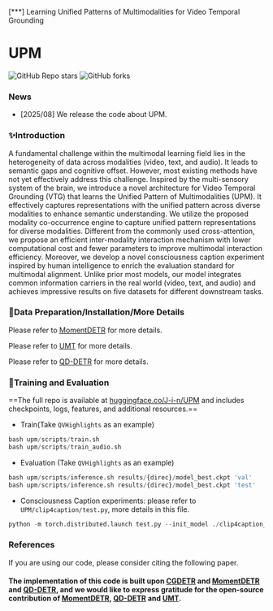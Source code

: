 [***] Learning Unified Patterns of Multimodalities for Video Temporal Grounding

**UPM**
===

<!-- [![Static Badge](https://img.shields.io/badge/arxiv-2404.09263-red)](https://arxiv.org/abs/2404.09263) -->
<!--[![Static Badge](https://img.shields.io/badge/LICENSE-blue)](https://github.com/EdenGabriel/TaskWeave/blob/master/LICENSE)-->
![GitHub Repo stars](https://img.shields.io/github/stars/EdenGabriel/UPM)
![GitHub forks](https://img.shields.io/github/forks/EdenGabriel/UPM)

### News
- [2025/08] We release the code about UPM.
<!-- - [2024/02/27] Our paper is accepted by CVPR2024.-->

### ✨Introduction
A fundamental challenge within the multimodal learning field lies in the heterogeneity of data across modalities (video, text, and audio). It leads to semantic gaps and cognitive offset. However, most existing methods have not yet effectively address this challenge. Inspired by the multi-sensory system of the brain, we introduce a novel architecture for Video Temporal Grounding (VTG) that learns the Unified Pattern of Multimodalities (UPM). It effectively captures representations with the unified pattern across diverse modalities to enhance semantic understanding. We utilize the proposed modality co-occurrence engine to capture unified pattern representations for diverse modalities. Different from the commonly used cross-attention, we propose an efficient inter-modality interaction mechanism with lower computational cost and fewer parameters to improve multimodal interaction efficiency. Moreover, we develop a novel consciousness caption experiment inspired by human intelligence to enrich the evaluation standard for multimodal alignment. Unlike prior most models, our model integrates common information carriers in the real world (video, text, and audio) and achieves impressive results on five datasets for different downstream tasks.

### 🔎Data Preparation/Installation/More Details
Please refer to [MomentDETR](https://github.com/jayleicn/moment_detr) for more details.

Please refer to [UMT](https://github.com/TencentARC/UMT) for more details.

Please refer to [QD-DETR](https://github.com/wjun0830/QD-DETR) for more details.

### 🔧Training and Evaluation
==The full repo is available at [huggingface.co/J-i-n/UPM](https://huggingface.co/J-i-n/UPM) and includes checkpoints, logs, features, and additional resources.==
- Train(Take `QVHighlights` as an example)
```python 
bash upm/scripts/train.sh 
bash upm/scripts/train_audio.sh 
```
- Evaluation (Take `QVHighlights` as an example)
```python
bash upm/scripts/inference.sh results/{direc}/model_best.ckpt 'val'
bash upm/scripts/inference.sh results/{direc}/model_best.ckpt 'test'
```
- Consciousness Caption experiments:
please refer to `UPM/clip4caption/test.py`, more details in this file.
```python
python -m torch.distributed.launch test.py --init_model ./clip4caption_vit-b-32_model.bin --bert_model bert-base-uncased --do_lower_case --output_dir ./results --do_eval --d_model 512 --video_dim 512 --max_words 48 --batch_size_val 128 --num_thread_reader 16 --visual_num_hidden_layers 2 --n_display=50 --decoder_num_hidden_layers 3
```
### References
If you are using our code, please consider citing the following paper.

#### The implementation of this code is built upon [CGDETR](https://github.com/wjun0830/CGDETR) and [MomentDETR](https://github.com/jayleicn/moment_detr) and [QD-DETR](https://github.com/wjun0830/QD-DETR), and we would like to express gratitude for the open-source contribution of [MomentDETR](https://github.com/jayleicn/moment_detr), [QD-DETR](https://github.com/wjun0830/QD-DETR) and [UMT](https://github.com/TencentARC/UMT).
